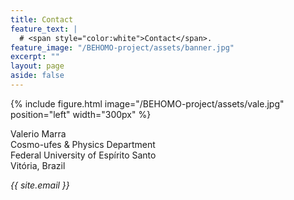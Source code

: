 ```yaml
---
title: Contact
feature_text: |
  # <span style="color:white">Contact</span>.
feature_image: "/BEHOMO-project/assets/banner.jpg"
excerpt: ""
layout: page
aside: false
---
```


{% include figure.html image="/BEHOMO-project/assets/vale.jpg" position="left" width="300px" %}

Valerio Marra\
Cosmo-ufes & Physics Department\
Federal University of Espírito Santo\
Vitória, Brazil

*{{ site.email }}*
